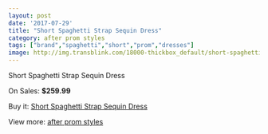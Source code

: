 ```yaml
---
layout: post
date: '2017-07-29'
title: "Short Spaghetti Strap Sequin Dress"
category: after prom styles
tags: ["brand","spaghetti","short","prom","dresses"]
image: http://img.transblink.com/18000-thickbox_default/short-spaghetti-strap-sequin-dress.jpg
---
```

Short Spaghetti Strap Sequin Dress

On Sales: **$259.99**
<a href="https://www.transblink.com/en/after-prom-styles/5644-short-spaghetti-strap-sequin-dress.html"><amp-img layout="responsive" width="600" height="600" src="//img.transblink.com/18000-thickbox_default/short-spaghetti-strap-sequin-dress.jpg" alt="Short Spaghetti Strap Sequin Dress 0" /></a>
<a href="https://www.transblink.com/en/after-prom-styles/5644-short-spaghetti-strap-sequin-dress.html"><amp-img layout="responsive" width="600" height="600" src="//img.transblink.com/18001-thickbox_default/short-spaghetti-strap-sequin-dress.jpg" alt="Short Spaghetti Strap Sequin Dress 1" /></a>

Buy it: [Short Spaghetti Strap Sequin Dress](https://www.transblink.com/en/after-prom-styles/5644-short-spaghetti-strap-sequin-dress.html "Short Spaghetti Strap Sequin Dress")

View more: [after prom styles](https://www.transblink.com/en/55-after-prom-styles "after prom styles")